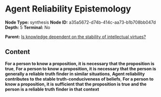 # Agent Reliability Epistemology

**Node Type:** synthesis
**Node ID:** a35a5672-d74b-414c-aa73-b1b708bb047d
**Depth:** 5
**Terminal:** No

**Parent:** [Is knowledge dependent on the stability of intellectual virtues?](is-knowledge-dependent-on-the-stability-of-intellectual-virtues-antithesis-1be467b6-053b-4d8b-a5d5-1f6c7432f55e.md)

## Content

**For a person to know a proposition, it is necessary that the proposition is true**, **For a person to know a proposition, it is necessary that the person is generally a reliable truth finder in similar situations**, **Agent reliability contributes to the stable truth-conduciveness of beliefs**, **For a person to know a proposition, it is sufficient that the proposition is true and the person is a reliable truth finder in that context**
